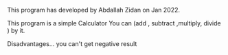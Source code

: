 This program has developed by Abdallah Zidan on Jan 2022.

This program is a simple Calculator You can (add , subtract ,multiply, divide ) by it.

Disadvantages... you can't get  negative result 
